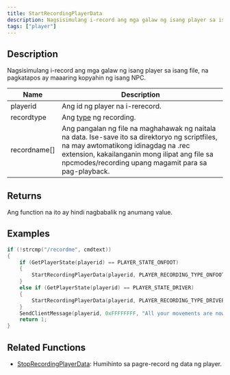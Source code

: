 ```yaml
---
title: StartRecordingPlayerData
description: Nagsisimulang i-record ang mga galaw ng isang player sa isang file, na pagkatapos ay maaaring kopyahin ng isang NPC.
tags: ["player"]
---
```


## Description

Nagsisimulang i-record ang mga galaw ng isang player sa isang file, na pagkatapos ay maaaring kopyahin ng isang NPC.

| Name         | Description                                                                                                                                                                                                                   |
| ------------ | ----------------------------------------------------------------------------------------------------------------------------------------------------------------------------------------------------------------------------- |
| playerid     | Ang id ng player na i-rerecord.                                                                                                                                                                                               |
| recordtype   | Ang [type](../resources/recordtypes) ng recording.                                                                                                                                                                         |
| recordname[] | Ang pangalan ng file na maghahawak ng naitala na data. Ise-save ito sa direktoryo ng scriptfiles, na may awtomatikong idinagdag na .rec extension, kakailanganin mong ilipat ang file sa npcmodes/recording upang magamit para sa pag-playback. |

## Returns

Ang function na ito ay hindi nagbabalik ng anumang value.

## Examples

```c
if (!strcmp("/recordme", cmdtext))
{
    if (GetPlayerState(playerid) == PLAYER_STATE_ONFOOT)
    {
        StartRecordingPlayerData(playerid, PLAYER_RECORDING_TYPE_ONFOOT, "MyFile");
    }
    else if (GetPlayerState(playerid) == PLAYER_STATE_DRIVER)
    {
        StartRecordingPlayerData(playerid, PLAYER_RECORDING_TYPE_DRIVER, "MyFile");
    }
    SendClientMessage(playerid, 0xFFFFFFFF, "All your movements are now being recorded!");
    return 1;
}
```

## Related Functions

- [StopRecordingPlayerData](StopRecordingPlayerData): Humihinto sa pagre-record ng data ng player.